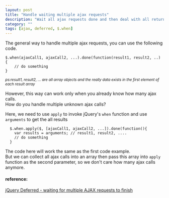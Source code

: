 ```yaml
---
layout: post
title: "Handle waiting multiple ajax requests"
description: "Wait all ajax requests done and then deal with all return results in a dynamic way"
category: ""
tags: [ajax, deferred, $.when]
---
```


  The general way to handle multiple ajax requests, you can use the following code.<br>

    $.when(ajaxCall1, ajaxCall2, ...).done(function(result1, result2, ..) {
        // do something
    }

  <small><i>ps:result1, result2, ... are all array objects and the really data exists in the first element of each result array</i></small>

  However, this way can work only when you already know how many ajax calls.<br>
  How do you handle multiple unknown ajax calls?

  Here, we need to use `apply` to invoke jQuery's `when` function and use `arguments` to get the all results


      $.when.apply($, [ajaxCall1, ajaxCall2, ...]).done(function(){
        var results = arguments; // result1, result2, ....
        // do something
      }


  The code here will work the same as the first code example.<br>
  But we can collect all ajax calls into an array then pass this array into `apply` function as the second parameter, so we don't care how many ajax calls anymore.


#### reference:
[jQuery Deferred - waiting for multiple AJAX requests to finish](http://stackoverflow.com/questions/6538470/jquery-deferred-waiting-for-multiple-ajax-requests-to-finish)
